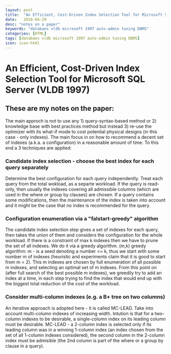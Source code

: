 ```yaml
---
layout: post
title:  "An Efficient, Cost-Driven Index Selection Tool for Microsoft SQL Server"
date:   2018-04-29
desc: "notes on a paper"
keywords: "databaes vldb microsoft 1997 auto-admin tuning DBMS"
categories: [HTML]
tags: [databaes vldb microsoft 1997 auto-admin tuning DBMS]
icon: icon-html
---
```


# An Efficient, Cost-Driven Index Selection Tool for Microsoft SQL Server (VLDB 1997)

## These are my notes on the paper:

The main approch is not to use any 1) query-syntax-based method or 2) knowledge base with best practices method but instead 3) re-use the optimizer with its what-if mode to cost potential physical designs (in this case - only indexes). The main focus in on how to recommend a decent set of indexes (a.k.a. a configuration) in a reasonable amount of time. To this end a 3 techniques are applied:

### Candidate index selection - choose the best index for each query separately

Determine the best configuration for each query independently. Treat each query from the total wokload, as a separte workload. If the query is read-only, then usually the indexes covering all admissible columns (which are used in the where or group by clauses) are chosen. If a query contains some modifications, then the maintenance of the index is taken into account and it might be the case that no index is recommended for the query.

### Configuration enumeration via a "falstart-greedy" algorithm

The candidate index selection step gives a set of indexes for each query, then takes the union of them and considers the configuration for the whole workload. If there is a constraint of max k indexes then we have to prune the set of all indexes. We do it via a greedy algorithm. (m,k) greedy algorithm: m - is a seed denoting a number <= k, thus we start with some number m of indexes (heuristic and experiments claim that it is good to start from m = 2). This m indexes are chosen by full enumeration of all possible m indexes, and selecting an optimal set of m indexes. From this point on (after full search of the best possible m indexes), we greedily try to add an index at a time, in each step trying to find the index that would end up with the biggest total reduction of the cost of the workload.

### Consider multi-column indexes (e.g. a B+ tree on two columns)

An iterative approach is adopted here - it is called MC-LEAD. Take into account multi-column indexes of increasing width. Intution is that for a two-column indexes to be desirable, a single-column index on its leading column must be desirable. MC-LEAD - a 2-column index is selected only if its leading column was in a winning 1-column index (an index chosen from the set of all 1-column indexes considered), the second column in the 2-column index must be admisible (the 2nd column is part of the where or a group by clause in a query).



